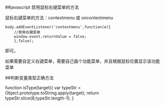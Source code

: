 ##javascript 禁用鼠标右键菜单的方法

鼠标右键菜单的方法：contextmenu 或 oncontextmenu

    body.addEventListener('contextmenu',function(e){
        //禁用右键菜单
        window.event.returnValue = false;
        },false);

即可。

如果需要自定义右键菜单，需要自己画个功能菜单，并且根据鼠标位置显示该功能菜单

##判断变量类型正确方法

function isType(target){
    var typeStr = Object.prototype.toString.apply(target);
    return typeStr.slice(8,typeStr.length-1); 
}

